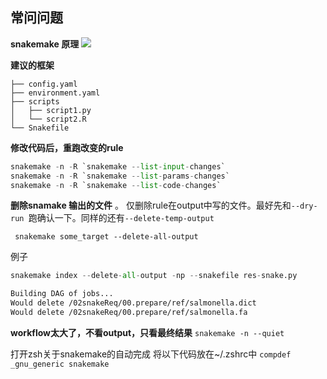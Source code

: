 ## 常问问题
**snakemake 原理**
![](http://pxlp1m31j.bkt.clouddn.com/mweb/15685961780014.jpg)

**建议的框架**
```
├── config.yaml
├── environment.yaml
├── scripts
│   ├── script1.py
│   └── script2.R
└── Snakefile
```
**修改代码后，重跑改变的rule**
```python
snakemake -n -R `snakemake --list-input-changes`
snakemake -n -R `snakemake --list-params-changes`
snakemake -n -R `snakemake --list-code-changes`
```
        
**删除snamake 输出的文件** 。
仅删除rule在output中写的文件。最好先和`--dry-run `跑确认一下。同样的还有`--delete-temp-output`

```
 snakemake some_target --delete-all-output
```
例子

```python
snakemake index --delete-all-output -np --snakefile res-snake.py
```
```bash
Building DAG of jobs...
Would delete /02snakeReq/00.prepare/ref/salmonella.dict
Would delete /02snakeReq/00.prepare/ref/salmonella.fa
```

**workflow太大了，不看output，只看最终结果**
`snakemake -n --quiet`

打开zsh关于snakemake的自动完成
将以下代码放在~/.zshrc中
`compdef _gnu_generic snakemake`